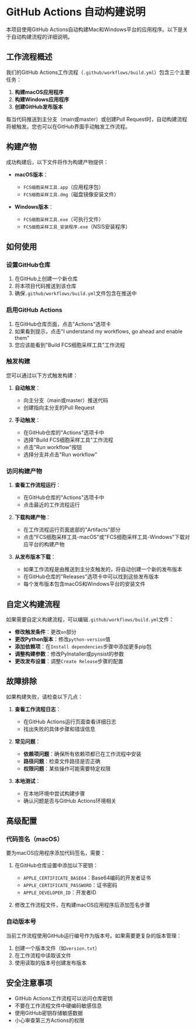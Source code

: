 # GitHub Actions 自动构建说明

本项目使用GitHub Actions自动构建Mac和Windows平台的应用程序。以下是关于自动构建流程的详细说明。

## 工作流程概述

我们的GitHub Actions工作流程（`.github/workflows/build.yml`）包含三个主要任务：

1. **构建macOS应用程序**
2. **构建Windows应用程序**
3. **创建GitHub发布版本**

每当代码推送到主分支（main或master）或创建Pull Request时，自动构建流程将被触发。您也可以在GitHub界面手动触发工作流程。

## 构建产物

成功构建后，以下文件将作为构建产物提供：

- **macOS版本**：
  - `FCS细胞采样工具.app`（应用程序包）
  - `FCS细胞采样工具.dmg`（磁盘镜像安装文件）

- **Windows版本**：
  - `FCS细胞采样工具.exe`（可执行文件）
  - `FCS细胞采样工具_安装程序.exe`（NSIS安装程序）

## 如何使用

### 设置GitHub仓库

1. 在GitHub上创建一个新仓库
2. 将本项目代码推送到该仓库
3. 确保`.github/workflows/build.yml`文件包含在推送中

### 启用GitHub Actions

1. 在GitHub仓库页面，点击"Actions"选项卡
2. 如果看到提示，点击"I understand my workflows, go ahead and enable them"
3. 您应该能看到"Build FCS细胞采样工具"工作流程

### 触发构建

您可以通过以下方式触发构建：

1. **自动触发**：
   - 向主分支（main或master）推送代码
   - 创建指向主分支的Pull Request

2. **手动触发**：
   - 在GitHub仓库的"Actions"选项卡中
   - 选择"Build FCS细胞采样工具"工作流程
   - 点击"Run workflow"按钮
   - 选择分支并点击"Run workflow"

### 访问构建产物

1. **查看工作流程运行**：
   - 在GitHub仓库的"Actions"选项卡中
   - 点击最近的工作流程运行

2. **下载构建产物**：
   - 在工作流程运行页面底部的"Artifacts"部分
   - 点击"FCS细胞采样工具-macOS"或"FCS细胞采样工具-Windows"下载对应平台的构建产物

3. **从发布版本下载**：
   - 如果工作流程是由推送到主分支触发的，将自动创建一个新的发布版本
   - 在GitHub仓库的"Releases"选项卡中可以找到这些发布版本
   - 每个发布版本包含macOS和Windows平台的安装文件

## 自定义构建流程

如果需要自定义构建流程，可以编辑`.github/workflows/build.yml`文件：

- **修改触发条件**：更改`on`部分
- **更改Python版本**：修改`python-version`值
- **添加依赖项**：在`Install dependencies`步骤中添加更多pip包
- **调整构建参数**：修改PyInstaller或pynsist的参数
- **更改发布设置**：调整`Create Release`步骤的配置

## 故障排除

如果构建失败，请检查以下几点：

1. **查看工作流程日志**：
   - 在GitHub Actions运行页面查看详细日志
   - 找出失败的具体步骤和错误信息

2. **常见问题**：
   - **依赖项问题**：确保所有依赖项都已在工作流程中安装
   - **路径问题**：检查文件路径是否正确
   - **权限问题**：某些操作可能需要特定权限

3. **本地测试**：
   - 在本地环境中尝试构建步骤
   - 确认问题是否与GitHub Actions环境相关

## 高级配置

### 代码签名（macOS）

要为macOS应用程序添加代码签名，需要：

1. 在GitHub仓库设置中添加以下密钥：
   - `APPLE_CERTIFICATE_BASE64`：Base64编码的开发者证书
   - `APPLE_CERTIFICATE_PASSWORD`：证书密码
   - `APPLE_DEVELOPER_ID`：开发者ID

2. 修改工作流程文件，在构建macOS应用程序后添加签名步骤

### 自动版本号

当前工作流程使用GitHub运行编号作为版本号。如果需要更复杂的版本管理：

1. 创建一个版本文件（如`version.txt`）
2. 在工作流程中读取该文件
3. 使用读取的版本号创建发布版本

## 安全注意事项

- GitHub Actions工作流程可以访问仓库密钥
- 不要在工作流程文件中硬编码敏感信息
- 使用GitHub密钥存储敏感数据
- 小心审查第三方Actions的权限 